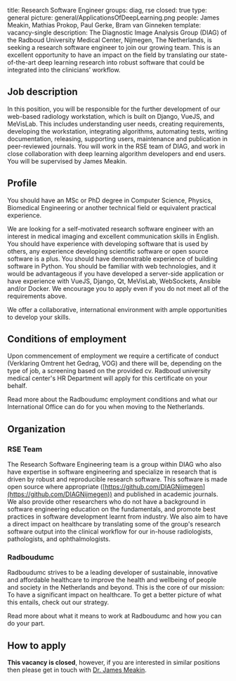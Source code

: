title: Research Software Engineer
groups: diag, rse
closed: true
type: general
picture: general/ApplicationsOfDeepLearning.png
people: James Meakin, Mathias Prokop, Paul Gerke, Bram van Ginneken
template: vacancy-single
description: The Diagnostic Image Analysis Group (DIAG) of the Radboud University Medical Center, Nijmegen, The Netherlands, is seeking a research software engineer to join our growing team. This is an excellent opportunity to have an impact on the field by translating our state-of-the-art deep learning research into robust software that could be integrated into the clinicians’ workflow.

## Job description

In this position, you will be responsible for the further development of our web-based radiology workstation, which is built on Django, VueJS, and MeVisLab. This includes understanding user needs, creating requirements, developing the workstation, integrating algorithms, automating tests, writing documentation, releasing, supporting users, maintenance and publication in peer-reviewed journals. You will work in the RSE team of DIAG, and work in close collaboration with deep learning algorithm developers and end users. You will be supervised by James Meakin.

## Profile

You should have an MSc or PhD degree in Computer Science, Physics, Biomedical Engineering or another technical field or equivalent practical experience.

We are looking for a self-motivated research software engineer with an interest in medical imaging and excellent communication skills in English. You should have experience with developing software that is used by others, any experience developing scientific software or open source software is a plus. You should have demonstrable experience of building software in Python. You should be familiar with web technologies, and it would be advantageous if you have developed a server-side application or have experience with VueJS, Django, Qt, MeVisLab, WebSockets, Ansible and/or Docker. We encourage you to apply even if you do not meet all of the requirements above.

We offer a collaborative, international environment with ample opportunities to develop your skills.

## Conditions of employment

Upon commencement of employment we require a certificate of conduct (Verklaring Omtrent het Gedrag, VOG) and there will be, depending on the type of job, a screening based on the provided cv. Radboud university medical center's HR Department will apply for this certificate on your behalf.

Read more about the Radboudumc employment conditions and what our International Office can do for you when moving to the Netherlands.

## Organization

### RSE Team
The Research Software Engineering team is a group within DIAG who also have expertise in software engineering and specialize in research that is driven by robust and reproducible research software. This software is made open source where appropriate ([https://github.com/DIAGNijmegen](https://github.com/DIAGNijmegen)) and published in academic journals. We also provide other researchers who do not have a background in software engineering education on the fundamentals, and promote best practices in software development learnt from industry. We also aim to have a direct impact on healthcare by translating some of the group's research software output into the clinical workflow for our in-house radiologists, pathologists, and ophthalmologists.


### Radboudumc
Radboudumc strives to be a leading developer of sustainable, innovative and affordable healthcare to improve the health and wellbeing of people and society in the Netherlands and beyond. This is the core of our mission: To have a significant impact on healthcare. To get a better picture of what this entails, check out our strategy.

Read more about what it means to work at Radboudumc and how you can do your part.

## How to apply

**This vacancy is closed**, however, if you are interested in similar positions then please get in touch with [Dr. James Meakin](mailto:James.Meakin@radboudumc.nl).
